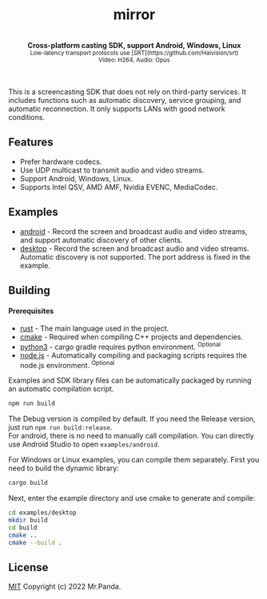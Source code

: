 <!--lint disable no-literal-urls-->
<div align="center">
  <h1>mirror</h1>
</div>
<br/>
<div align="center">
  <strong>Cross-platform casting SDK, support Android, Windows, Linux</strong>
</div>
<div align="center">
  <sup>Low-latency transport protocols use [SRT](https://github.com/Haivision/srt)</sup></br>
  <sup>Video: H264, Audio: Opus</sup>
</div>
<br/>
<br/>

This is a screencasting SDK that does not rely on third-party services. It includes functions such as automatic discovery, service grouping, and automatic reconnection. It only supports LANs with good network conditions.


## Features

* Prefer hardware codecs.
* Use UDP multicast to transmit audio and video streams.
* Support Android, Windows, Linux.
* Supports Intel QSV, AMD AMF, Nvidia EVENC, MediaCodec.


## Examples

* [android](./examples/android) - Record the screen and broadcast audio and video streams, and support automatic discovery of other clients.
* [desktop](./examples/desktop/) - Record the screen and broadcast audio and video streams. Automatic discovery is not supported. The port address is fixed in the example.


## Building

#### Prerequisites

* [rust](https://www.rust-lang.org/tools/install) - The main language used in the project.
* [cmake](https://cmake.org/download/) - Required when compiling C++ projects and dependencies.
* [python3](https://www.python.org/downloads/) - cargo gradle requires python environment. <sup>Optional</sup>
* [node.js](https://nodejs.org/en/download) - Automatically compiling and packaging scripts requires the node.js environment. <sup>Optional</sup>

Examples and SDK library files can be automatically packaged by running an automatic compilation script.

```sh
npm run build
```

The Debug version is compiled by default. If you need the Release version, just run `npm run build:release`.  
For android, there is no need to manually call compilation. You can directly use Android Studio to open `examples/android`.

For Windows or Linux examples, you can compile them separately.
First you need to build the dynamic library:

```sh
cargo build
```

Next, enter the example directory and use cmake to generate and compile:

```sh
cd examples/desktop
mkdir build
cd build
cmake ..
cmake --build .
```


## License
[MIT](./LICENSE) Copyright (c) 2022 Mr.Panda.
